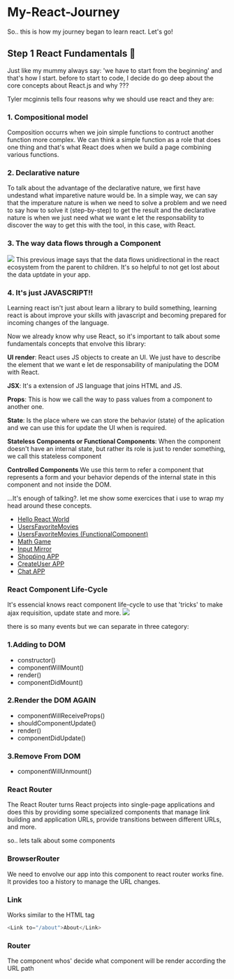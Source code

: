# My-React-Journey

So.. this is how my journey began to learn react.
Let's go!

## Step 1 React Fundamentals :runner:

Just like my mummy always say: 'we have to start from the beginning' and that's how I start.
before to start to code, I decide do go deep about the core concepts about React.js and
why ???

Tyler mcginnis tells four reasons why we should use react and they are:

### 1. Compositional model
   Composition occurrs when we join simple functions to contruct another function more complex. We can think a simple function as a role that does one thing and that's what React does when we build a page combining various functions.
   
### 2. Declarative nature
   To talk about the advantage of the declarative nature, we first have undestand what imparetive nature would be. In a simple way, we can say that the imperature nature is when we need to solve a problem and we need to say how to solve it (step-by-step) to get the result and the declarative nature is when we just need what we want e let the responsability to discover the way to get this with the tool, in this case, with React.
   
### 3. The way data flows through a Component
   <img src="https://i.imgur.com/bLKFqdd.png" />
   This previous image says that the data flows unidirectional in the react ecosystem from the parent to children. It's so          helpful to not get lost about the data uptdate in your app.
    
### 4. It's just JAVASCRIPT!!
   Learning react isn't just about learn a library to build something, learning react is about improve your skills with javascript and becoming prepared for incoming changes of the language.
   
Now we already know why use React, so it's important to talk about some fundamentals concepts that envolve this library:

**UI render**:
React uses JS objects to create an UI. We just have to describe the element that we want e let de responsability of     manipulating the DOM with React.

**JSX**:
It's a extension of JS language that joins HTML and JS.

**Props**:
This is how we call the way to pass values from a component to another one.

**State**:
Is the place where we can store the behavior (state) of the aplication and we can use this for update the UI when is required.

**Stateless Components or Functional Components**:
When the component doesn't have an internal state, but rather its role is just to render something, we call this stateless component

**Controlled Components**
We use this term to refer a component that represents a form and your behavior depends of the internal state in this component and not inside the DOM.

...It's enough of talking?.
let me show some exercices that i use to wrap my head around these concepts.

* [Hello React World](https://github.com/thaydds/My-React-Journey/tree/master/React%20Fundamentals/1-FM)
* [UsersFavoriteMovies](https://github.com/thaydds/My-React-Journey/tree/master/React%20Fundamentals/2-UsersFavoriteMovies)
* [UsersFavoriteMovies (FunctionalComponent)](https://github.com/thaydds/My-React-Journey/tree/master/React%20Fundamentals/3-UsersFavoriteMovies (FunctionalComponent))
* [Math Game](https://github.com/thaydds/My-React-Journey/tree/master/React%20Fundamentals/4-MathGame)
* [Input Mirror](https://github.com/thaydds/My-React-Journey/tree/master/React%20Fundamentals/5-InputMirror)
* [Shopṕing APP](https://github.com/thaydds/My-React-Journey/tree/master/React%20Fundamentals/6-ShoppingApp)
* [CreateUser APP](https://github.com/thaydds/My-React-Journey/tree/master/React%20Fundamentals/7-CreaterUserApp)
* [Chat APP](https://github.com/thaydds/My-React-Journey/tree/master/React%20Fundamentals/8-ChatApp)

### React Component Life-Cycle

It's essencial knows react component life-cycle to use that 'tricks' to make ajax requisition, update state and more.
<img src="https://s3.amazonaws.com/video.udacity-data.com/topher/2018/March/5abae243_nd019-c1-l4-lifecycle-events/nd019-c1-l4-lifecycle-events.png" />

there is so many events but we can separate in three category:

### 1.Adding to DOM
* constructor()
* componentWillMount()
* render()
* componentDidMount()

### 2.Render the DOM AGAIN
* componentWillReceiveProps()
* shouldComponentUpdate()
* render()
* componentDidUpdate()

### 3.Remove From DOM
* componentWillUnmount()

### React Router

The React Router turns React projects into single-page applications and does this by providing some specialized components that manage link building and application URLs, provide transitions between different URLs, and more.

so.. lets talk about some components

### BrowserRouter
 We need to envolve our app into this component to react router works fine. It provides too a history to manage the URL changes.
 
### Link
 Works similar to the HTML tag <a>
   
   ```javascript
   <Link to="/about">About</Link>
   ```
### Router
 The component whos' decide what component will be render according the URL path


